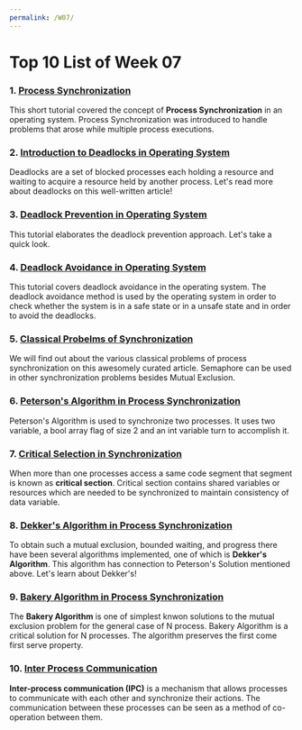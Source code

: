 ```yaml
---
permalink: /W07/
---
```


# Top 10 List of Week 07

### 1. [Process Synchronization](https://www.studytonight.com/operating-system/process-synchronization)
This short tutorial covered the concept of **Process Synchronization** in an operating system. Process Synchronization was introduced to handle problems that arose while multiple process executions.

### 2. [Introduction to Deadlocks in Operating System](https://www.studytonight.com/operating-system/deadlocks)
Deadlocks are a set of blocked processes each holding a resource and waiting to acquire a resource held by another process. Let's read more about deadlocks on this well-written article!

### 3. [Deadlock Prevention in Operating System](https://www.studytonight.com/operating-system/deadlock-prevention-in-operating-system)
This tutorial elaborates the deadlock prevention approach. Let's take a quick look.

### 4. [Deadlock Avoidance in Operating System](https://www.studytonight.com/operating-system/deadlock-avoidance-in-operating-system)
This tutorial covers deadlock avoidance in the operating system. The deadlock avoidance method is used by the operating system in order to check whether the system is in a safe state or in a unsafe state and in order to avoid the deadlocks.

### 5. [Classical Probelms of Synchronization](https://www.studytonight.com/operating-system/classical-problems-of-synchronization)
We will find out about the various classical problems of process synchronization on this awesomely curated article. Semaphore can be used in other synchronization problems besides Mutual Exclusion.

### 6. [Peterson's Algorithm in Process Synchronization](https://www.geeksforgeeks.org/petersons-algorithm-in-process-synchronization/)
Peterson's Algorithm is used to synchronize two processes. It uses two variable, a bool array flag of size 2 and an int variable turn to accomplish it.

### 7. [Critical Selection in Synchronization](https://www.geeksforgeeks.org/g-fact-70/)
When more than one processes access a same code segment that segment is known as **critical section**. Critical section contains shared variables or resources which are needed to be synchronized to maintain consistency of data variable.

### 8. [Dekker's Algorithm in Process Synchronization](https://www.geeksforgeeks.org/dekkers-algorithm-in-process-synchronization/)
To obtain such a mutual exclusion, bounded waiting, and progress there have been several algorithms implemented, one of which is **Dekker's Algorithm**. This algorithm has connection to Peterson's Solution mentioned above. Let's learn about Dekker's!

### 9. [Bakery Algorithm in Process Synchronization](https://www.geeksforgeeks.org/bakery-algorithm-in-process-synchronization)
The **Bakery Algorithm** is one of simplest knwon solutions to the mutual exclusion problem for the general case of N process. Bakery Algorithm is a critical solution for N processes. The algorithm preserves the first come first serve property.

### 10. [Inter Process Communication](https://www.geeksforgeeks.org/inter-process-communication-ipc/)
**Inter-process communication (IPC)** is a mechanism that allows processes to communicate with each other and synchronize their actions. The communication between these processes can be seen as a method of co-operation between them.
